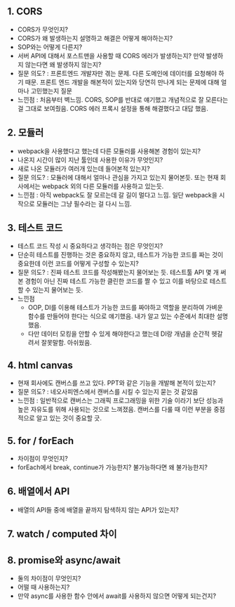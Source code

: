 ## 1. CORS
- CORS가 무엇인지?
- CORS가 왜 발생하는지 설명하고 해결은 어떻게 해야하는지?
- SOP와는 어떻게 다른지?
- 서버 API에 대해서 포스트맨을 사용할 때 CORS 에러가 발생하는지? 만약 발생하지 않는다면 왜 발생하지 않는지?
- 질문 의도? : 프론트엔드 개발자만 겪는 문제. 다른 도메인에 데이터를 요청해야 하기 때문. 프론트 엔드 개발을 해본적이 있는지와 당연히 만나게 되는 문제에 대해 얼마나 고민했는지 질문
- 느낀점 : 처음부터 벽느낌. CORS, SOP를 반대로 얘기했고 개념적으로 잘 모른다는 걸 그대로 보여줬음. CORS 에러 프록시 설정을 통해 해결했다고 대답 했음.

## 2. 모듈러
- webpack을 사용했다고 했는데 다른 모듈러를 사용해본 경험이 있는지?
- 나온지 시간이 많이 지난 툴인데 사용한 이유가 무엇인지?
- 새로 나온 모듈러가 여러개 있는데 들어본적 있는지?
- 질문 의도? : 모듈러에 대해서 얼마나 관심을 가지고 있는지 물어본듯. 또는 현재 회사에서는 webpack 외의 다른 모듈러를 사용하고 있는듯.
- 느낀점 : 아직 webpack도 잘 모르는데 갈 길이 멀다고 느낌. 일단 webpack을 시작으로 모듈러는 그냥 필수라는 걸 다시 느낌.

## 3. 테스트 코드
- 테스트 코드 작성 시 중요하다고 생각하는 점은 무엇인지?
- 단순히 테스트를 진행하는 것은 중요하지 않고, 테스트가 가능한 코드를 짜는 것이 중요한데 이런 코드를 어떻게 구성할 수 있는지?
- 질문 의도? : 진짜 테스트 코드를 작성해봤는지 물어보는 듯. 테스트툴 API 몇 개 써본 경험이 아닌 진짜 테스트 가능한 클린한 코드를 짤 수 있고 이를 바탕으로 테스트 할 수 있는지 물어보는 듯.
- 느낀점 
  - OOP, DI를 이용해 테스트가 가능한 코드를 짜야하고 역할을 분리하여 가벼운 함수를 만들어야 한다는 식으로 얘기했음. 내가 알고 있는 수준에서 최대한 설명했음. 
  - 다만 데이터 모킹을 안할 수 있게 해야한다고 했는데 DI랑 개념을 순간적 헷갈려서 잘못말함. 아쉬웠음.

## 4. html canvas
- 현재 회사에도 캔버스를 쓰고 있다. PPT와 같은 기능을 개발해 본적이 있는지?
- 질문 의도? : 네오사피엔스에서 캔버스를 시킬 수 있는지 묻는 것 같았음
- 느낀점 : 일반적으로 캔버스는 그래픽 프로그래밍을 위한 기술 이라기 보단 성능과 높은 자유도를 위해 사용되는 것으로 느껴졌음. 캔버스를 다룰 때 이런 부분을 중점적으로 알고 있는 것이 중요할 긋.

## 5. for / forEach
- 차이점이 무엇인지?
- forEach에서 break, continue가 가능한지? 불가능하다면 왜 불가능한지?

## 6. 배열에서 API
- 배열의 API들 중에 배열을 끝까지 탐색하지 않는 API가 있는지?

## 7. watch / computed 차이

## 8. promise와 async/await
- 둘의 차이점이 무엇인지?
- 어떨 때 사용하는지?
- 만약 async를 사용한 함수 안에서 await를 사용하지 않으면 어떻게 되는건지?








